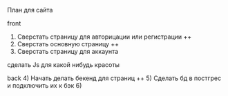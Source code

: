 План для сайта



front
1) Сверстать страницу для авторицации или регистрации ++
2) Сверстать основную страницу ++
3) Сверстать страницу для аккаунта 

сделать Js для какой нибудь красоты


back
4) Начать делать бекенд для страниц ++
5) Сделать бд в постгрес и подключить их к бэк
6) 